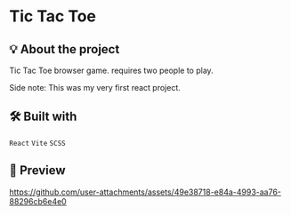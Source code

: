 # Tic Tac Toe

## 💡 About the project

Tic Tac Toe browser game. requires two people to play.

Side note: This was my very first react project. 


## 🛠️ Built with

```React```
```Vite```
```SCSS```

## 🎥 Preview

https://github.com/user-attachments/assets/49e38718-e84a-4993-aa76-88296cb6e4e0

